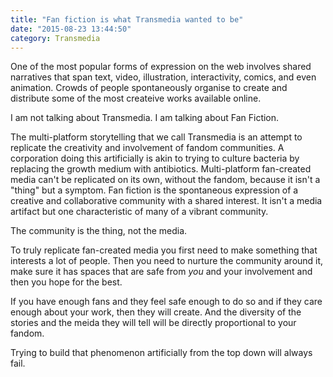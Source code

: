 ```yaml
---
title: "Fan fiction is what Transmedia wanted to be"
date: "2015-08-23 13:44:50"
category: Transmedia
---
```


One of the most popular forms of expression on the web involves shared narratives that span text, video, illustration, interactivity, comics, and even animation. Crowds of people spontaneously organise to create and distribute some of the most createive works available online.

I am not talking about Transmedia. I am talking about Fan Fiction.

The multi-platform storytelling that we call Transmedia is an attempt to replicate the creativity and involvement of fandom communities. A corporation doing this artificially is akin to trying to culture bacteria by replacing the growth medium with antibiotics. Multi-platform fan-created media can't be replicated on its own, without the fandom, because it isn't a "thing" but a symptom. Fan fiction is the spontaneous expression of a creative and collaborative community with a shared interest. It isn't a media artifact but one characteristic of many of a vibrant community.

The community is the thing, not the media.

To truly replicate fan-created media you first need to make something that interests a lot of people. Then you need to nurture the community around it, make sure it has spaces that are safe from *you* and your involvement and then you hope for the best.

If you have enough fans and they feel safe enough to do so and if they care enough about your work, then they will create. And the diversity of the stories and the meida they will tell will be directly proportional to your fandom.

Trying to build that phenomenon artificially from the top down will always fail.
